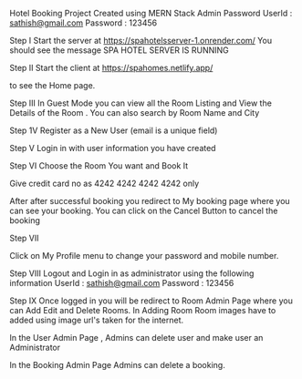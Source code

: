 Hotel Booking Project Created using MERN Stack
Admin Password
UserId : sathish@gmail.com
Password : 123456

Step I
Start the server at
https://spahotelsserver-1.onrender.com/
You should see the message 
SPA HOTEL SERVER IS RUNNING

Step II
Start the client at 
https://spahomes.netlify.app/

to see the Home page.

Step III
In Guest Mode you can view all the Room Listing and View the Details of the Room . You can also search by Room Name and City

Step 1V
Register as a New User (email is a unique field)

Step V
Login in with user information you have created

Step VI
Choose the Room You want and Book It 

Give credit card no as 4242 4242 4242 4242 only

After after successful booking you redirect to My booking page where you can see your booking. You can click on the Cancel Button to cancel the booking

Step VII

Click on My Profile menu to change your password and mobile number.

Step VIII
Logout and Login in as administrator using the following information
UserId : sathish@gmail.com
Password : 123456

Step IX
Once logged in you will be redirect to Room Admin Page where you can Add Edit and Delete Rooms.
In Adding Room  Room images have to added using image url's taken for the internet.

In the User Admin Page , Admins can delete user and make user an Administrator

In the Booking Admin Page Admins can delete a booking.

